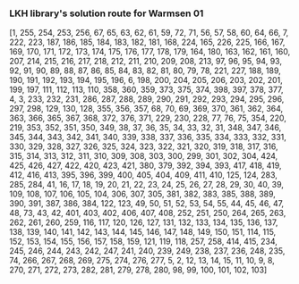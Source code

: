 ### LKH library's solution route for Warmsen 01
[1,
  255,
  254,
  253,
  256,
  67,
  65,
  63,
  62,
  61,
  59,
  72,
  71,
  56,
  57,
  58,
  60,
  64,
  66,
  7,
  222,
  223,
  187,
  186,
  185,
  184,
  183,
  182,
  181,
  168,
  224,
  165,
  226,
  225,
  166,
  167,
  169,
  170,
  171,
  172,
  173,
  174,
  175,
  176,
  177,
  178,
  179,
  164,
  180,
  163,
  162,
  161,
  160,
  207,
  214,
  215,
  216,
  217,
  218,
  212,
  211,
  210,
  209,
  208,
  213,
  97,
  96,
  95,
  94,
  93,
  92,
  91,
  90,
  89,
  88,
  87,
  86,
  85,
  84,
  83,
  82,
  81,
  80,
  79,
  78,
  221,
  227,
  188,
  189,
  190,
  191,
  192,
  193,
  194,
  195,
  196,
  6,
  198,
  200,
  204,
  205,
  206,
  203,
  202,
  201,
  199,
  197,
  111,
  112,
  113,
  110,
  358,
  360,
  359,
  373,
  375,
  374,
  398,
  397,
  378,
  377,
  4,
  3,
  233,
  232,
  231,
  286,
  287,
  288,
  289,
  290,
  291,
  292,
  293,
  294,
  295,
  296,
  297,
  298,
  129,
  130,
  128,
  355,
  356,
  357,
  68,
  70,
  69,
  369,
  370,
  361,
  362,
  364,
  363,
  366,
  365,
  367,
  368,
  372,
  376,
  371,
  229,
  230,
  228,
  77,
  76,
  75,
  354,
  220,
  219,
  353,
  352,
  351,
  350,
  349,
  38,
  37,
  36,
  35,
  34,
  33,
  32,
  31,
  348,
  347,
  346,
  345,
  344,
  343,
  342,
  341,
  340,
  339,
  338,
  337,
  336,
  335,
  334,
  333,
  332,
  331,
  330,
  329,
  328,
  327,
  326,
  325,
  324,
  323,
  322,
  321,
  320,
  319,
  318,
  317,
  316,
  315,
  314,
  313,
  312,
  311,
  310,
  309,
  308,
  303,
  300,
  299,
  301,
  302,
  304,
  424,
  425,
  426,
  427,
  422,
  420,
  423,
  421,
  380,
  379,
  392,
  394,
  393,
  417,
  418,
  419,
  412,
  416,
  413,
  395,
  396,
  399,
  400,
  405,
  404,
  409,
  411,
  410,
  125,
  124,
  283,
  285,
  284,
  41,
  16,
  17,
  18,
  19,
  20,
  21,
  22,
  23,
  24,
  25,
  26,
  27,
  28,
  29,
  30,
  40,
  39,
  109,
  108,
  107,
  106,
  105,
  104,
  306,
  307,
  305,
  381,
  382,
  383,
  385,
  388,
  389,
  390,
  391,
  387,
  386,
  384,
  122,
  123,
  49,
  50,
  51,
  52,
  53,
  54,
  55,
  44,
  45,
  46,
  47,
  48,
  73,
  43,
  42,
  401,
  403,
  402,
  406,
  407,
  408,
  252,
  251,
  250,
  264,
  265,
  263,
  262,
  261,
  260,
  259,
  116,
  117,
  120,
  126,
  127,
  131,
  132,
  133,
  134,
  135,
  136,
  137,
  138,
  139,
  140,
  141,
  142,
  143,
  144,
  145,
  146,
  147,
  148,
  149,
  150,
  151,
  114,
  115,
  152,
  153,
  154,
  155,
  156,
  157,
  158,
  159,
  121,
  119,
  118,
  257,
  258,
  414,
  415,
  234,
  245,
  246,
  244,
  243,
  242,
  247,
  241,
  240,
  239,
  249,
  238,
  237,
  236,
  248,
  235,
  74,
  266,
  267,
  268,
  269,
  275,
  274,
  276,
  277,
  5,
  2,
  12,
  13,
  14,
  15,
  11,
  10,
  9,
  8,
  270,
  271,
  272,
  273,
  282,
  281,
  279,
  278,
  280,
  98,
  99,
  100,
  101,
  102,
  103]
